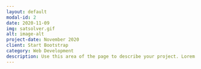 ```yaml
---
layout: default
modal-id: 2
date: 2020-11-09
img: satsolver.gif
alt: image-alt
project-date: November 2020
client: Start Bootstrap
category: Web Development
description: Use this area of the page to describe your project. Lorem ipsum dolor sit amet, consectetur adipisicing elit. Mollitia neque assumenda ipsam nihil, molestias magnam, recusandae quos quis inventore quisquam velit asperiores, vitae? Reprehenderit soluta, eos quod consequuntur itaque. Nam. <a href=https://github.com/shen02/CS2800Project>here</a>
---
```

